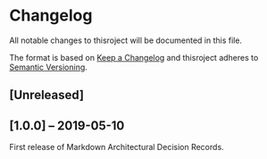 # Changelog

All notable changes to thisroject will be documented in this file.

The format is based on [Keep a Changelog](http://keepachangelog.com/)
and thisroject adheres to [Semantic Versioning](http://semver.org/).

## [Unreleased]

## [1.0.0] – 2019-05-10

First release of Markdown Architectural Decision Records.



